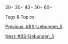 20−
30−
40−
50−
60−

   Tags & Topics:
   

[Previous: #BS-Uebungen_5](BS-Uebungen_5.md)

[Next: #BS-Uebungen_5](BS-Uebungen_5.md)